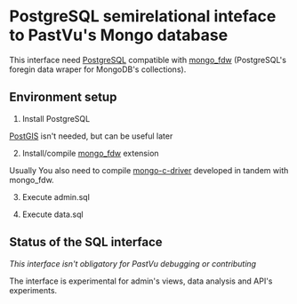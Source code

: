 # PostgreSQL semirelational inteface to PastVu's Mongo database

This interface need [PostgreSQL](https://www.postgresql.org) compatible with [mongo_fdw](https://github.com/EnterpriseDB/mongo_fdw) (PostgreSQL's foregin data wraper for MongoDB's collections).

## Environment setup
1. Install PostgreSQL 

[PostGIS](https://postgis.net) isn't needed, but can be useful later

2. Install/compile [mongo_fdw](https://github.com/EnterpriseDB/mongo_fdw) extension

Usually You also need to compile [mongo-c-driver](https://github.com/mongodb/mongo-c-driver) developed in tandem with mongo_fdw.

3. Execute admin.sql

4. Execute data.sql

## Status of the SQL interface
*This interface isn't obligatory for PastVu debugging or contributing*

 The interface is experimental for admin's views, data analysis and API's experiments.
